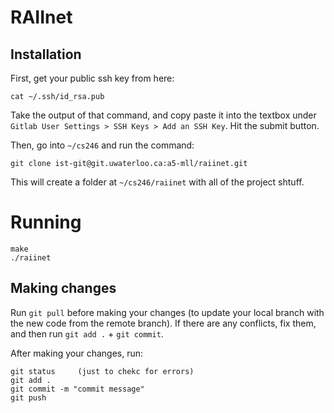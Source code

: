# RAIInet


## Installation

First, get your public ssh key from here:
```
cat ~/.ssh/id_rsa.pub
```
Take the output of that command, and copy paste it into the textbox under `Gitlab User Settings > SSH Keys > Add an SSH Key`. Hit the submit button.


Then, go into `~/cs246` and run the command:
```
git clone ist-git@git.uwaterloo.ca:a5-mll/raiinet.git
```
This will create a folder at `~/cs246/raiinet` with all of the project shtuff.

# Running

```
make
./raiinet
```


## Making changes

Run `git pull` before making your changes (to update your local branch with the new code from the remote branch). 
If there are any conflicts, fix them, and then run `git add .` + `git commit`.


After making your changes, run:
```
git status     (just to chekc for errors)
git add .
git commit -m "commit message"
git push
```